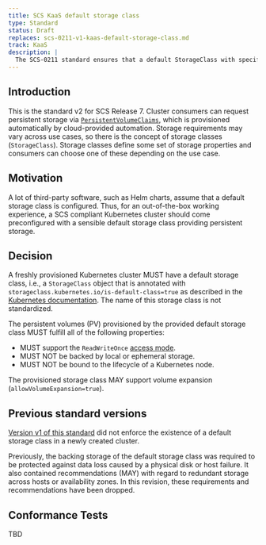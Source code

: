 ```yaml
---
title: SCS KaaS default storage class
type: Standard
status: Draft
replaces: scs-0211-v1-kaas-default-storage-class.md 
track: KaaS
description: |
  The SCS-0211 standard ensures that a default StorageClass with specific characteristics is available to KaaS users.
---
```


## Introduction

This is the standard v2 for SCS Release 7.
Cluster consumers can request persistent storage via [`PersistentVolumeClaims`][k8s-pvc], which is provisioned
automatically by cloud-provided automation.
Storage requirements may vary across use cases, so there is the concept of storage classes (`StorageClass`).
Storage classes define some set of storage properties and consumers can choose one of these depending on the use case.

## Motivation

A lot of third-party software, such as Helm charts, assume that a default storage class is configured.
Thus, for an out-of-the-box working experience, a SCS compliant Kubernetes cluster should come
preconfigured with a sensible default storage class providing persistent storage.

## Decision

A freshly provisioned Kubernetes cluster MUST have a default storage class, i.e., a `StorageClass`
object that is annotated with `storageclass.kubernetes.io/is-default-class=true` as described in the
[Kubernetes documentation][k8s-default-sc].
The name of this storage class is not standardized.

The persistent volumes (PV) provisioned by the provided default storage class MUST fulfill all
of the following properties:

- MUST support the `ReadWriteOnce` [access mode][k8s-accessmode].
- MUST NOT be backed by local or ephemeral storage.
- MUST NOT be bound to the lifecycle of a Kubernetes node.

The provisioned storage class MAY support volume expansion (`allowVolumeExpansion=true`).

## Previous standard versions

[Version v1 of this standard](scs-0211-v1-kaas-default-storage-class.md) did not enforce the
existence of a default storage class in a newly created cluster.

Previously, the backing storage of the default storage class was required to be protected
against data loss caused by a physical disk or host failure.
It also contained recommendations (MAY) with regard to redundant storage across hosts
or availability zones.
In this revision, these requirements and recommendations have been dropped.

## Conformance Tests

TBD

[k8s-pvc]: https://kubernetes.io/docs/concepts/storage/persistent-volumes/#persistentvolumeclaims
[k8s-default-sc]: https://kubernetes.io/docs/tasks/administer-cluster/change-default-storage-class/
[k8s-accessmode]: https://kubernetes.io/docs/concepts/storage/persistent-volumes/#access-modes

